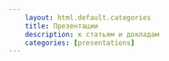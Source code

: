 ```yaml
---
    layout: html.default.categories
    title: Презентации
    description: к статьям и докладам
    categories: [presentations]
---
```


